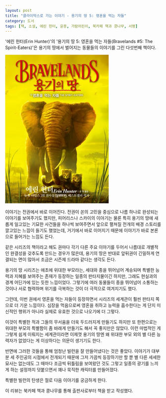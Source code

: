 ```yaml
---
layout: post
title: "클라이막스로 가는 이야기 - 용기의 땅 5: 영혼을 먹는 자들"
category: 도서
tags: [책, 소설, 에린 헌터, 윤용, 가람어린이, 북카페 책과 콩나무, 서평]
---
```


'에린 헌터(Erin Hunter)'의
'용기의 땅 5: 영혼을 먹는 자들(Bravelands #5: The Spirit-Eaters)'은
용기의 땅에서 벌어지는 동물들의 이야기를 그린 다섯번째 책이다.

![표지](/images/bravelands-5-the-spirit-eaters-book-h480.jpg)

이야기는 전권에서 바로 이어진다.
전권이 쏜의 고민을 중심으로 나름 하나로 완성되는 이야기를 보여주기도 했지만,
피어리스나 스카이의 이야기는 물론
특히 용기의 땅에 새롭게 일고있는 기묘한 사건들을 하나씩 보여주면서
앞으로 펼쳐질 전개의 배경 스토리를 깔고있는 느낌이 들기도 했었는데,
거기에서 바로 이어지기 때문에 이야기가 바로 본론으로 들어가는 느낌도 든다.

같은 시리즈의 책이라고 해도 권마다 각기 다른 주요 이야기를 두어서
나름대로 개별적인 완결성을 갖추도록 만드는 경우가 많은데,
용기의 땅은 반대로 앞뒤권이 긴밀하게 연결되는 면이 많아서
조금은 시즌제 드라마 같다는 생각도 든다.

용기의 땅 시리즈는 애초에 위대한 부모라는,
세대와 종을 뛰어넘어 계승되며 특별한 능력과 지혜를 보여주는
존재가 등장하는 일종의 판타지물이긴 하지만,
그래도 현실과의 경계 어딘가에 있는 듯한 느낌이었다.
그렇기에 여러 동물들이 종을 뛰어넘어 소통하는 것이나
서로 협력하며 위기를 극복하는 것이 더 극적으로 여겨지기도 했다.

그런데, 이번 권에서 영혼을 먹는 자들이 등장하면서 시리즈의 세계관이 훨씬 판타지 쪽으로 더 기운 느낌이다.
심장을 먹음으로써 영혼을 취하고 능력을 흡수한다는 게 단지 미신적인 행위가 아니라
실제로 유효한 것으로 나오기에 더 그렇다.

이것이 특별한 적과 그들의 무서움을 더욱 두드러지게 만들기도 하지만
또 한편으로는 위대한 부모의 특별함이 좀 바래게 만들기도 해서 꼭 좋지만은 않았다.
이런 마법적인 게 그렇게 쉽게 이뤄지는 세계관이라면
이제껏 용기의 땅엔 왜 위대한 부모 외의 별 다른 능력자가 없었다는 게 이상하다는 의문이 생기기도 한다.

반면에 그러한 것들을 통해 엄청난 빌런을 잘 만들어냈다는 것은 좋았다.
이야기가 대부분 세 주인공의 시점에서 전개되기 때문에
그저 가끔씩 등장하기만 할 뿐 별 다른 세세한 묘사는 없는데도
그 때마다 조금씩 뒤틀림을 보여왔던 것도 그렇고
일종의 광기를 느끼게 하는 설정까지 덧붙으면서
꽤나 묵직한 캐릭터를 만들어졌다.

특별한 빌런의 탄생은 절로 다음 이야기를 궁금하게 한다.



<div class="im im-info">
이 리뷰는 북카페 책과 콩나무를 통해 출판사로부터 책을 받고 작성했다.
</div>
